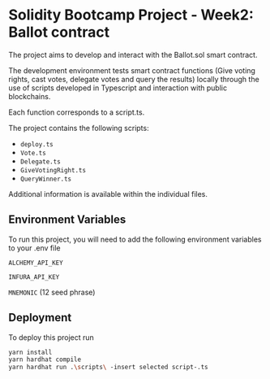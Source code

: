 
# Solidity Bootcamp Project - Week2: Ballot contract

The project aims to develop and interact with the Ballot.sol smart contract.

The development environment tests smart contract functions (Give voting rights, cast votes, delegate votes and query the results) locally through the use of scripts developed in Typescript and interaction with public blockchains.

Each function corresponds to a script.ts.

The project contains the following scripts:

* ```deploy.ts``` 
* ```Vote.ts```
* ```Delegate.ts```
* ```GiveVotingRight.ts```
* ```QueryWinner.ts```

Additional information is available within the individual files.





## Environment Variables

To run this project, you will need to add the following environment variables to your .env file

`ALCHEMY_API_KEY`

`INFURA_API_KEY`

`MNEMONIC` (12 seed phrase)



## Deployment

To deploy this project run

```bash
yarn install
yarn hardhat compile 
yarn hardhat run .\scripts\ -insert selected script-.ts
```

